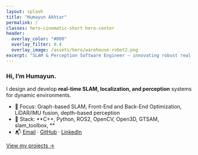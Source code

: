```yaml
---
layout: splash
title: "Humayun Akhtar"
permalink: /
classes: hero-cinematic-short hero-center
header:
  overlay_color: "#000"
  overlay_filter: 0.4
  overlay_image: /assets/hero/warehouse-robot2.png
excerpt: "SLAM & Perception Software Engineer — innovating robust real-time localization and perception systems for autonomous robots."
---
```


### Hi, I’m Humayun.
I design and develop **real-time SLAM, localization, and perception** systems for dynamic environments. 

- 🎯 Focus: Graph-based SLAM, Front-End and Back-End Optimization, LiDAR/IMU fusion, depth-based perception  
- 🧰 Stack: **C++, Python, ROS2, OpenCV, Open3D, GTSAM, slam_toolbox, **  
- 📬 [Email](mailto:akhtar.humayun98@gmail.com) · [GitHub](https://github.com/Humayun-Akhtar) · [LinkedIn](https://linkedin.com/in/humayun-akhtar)

[View my projects →](/projects/)

